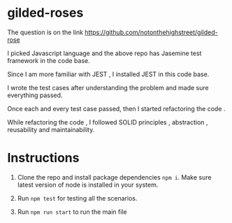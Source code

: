 # gilded-roses

The question is on the link https://github.com/notonthehighstreet/gilded-rose

I picked Javascript language and the above repo has Jasemine test framework in the code base.

Since I am more familiar with JEST , I installed JEST in this code base.

I wrote the test cases after understanding the problem and made sure everything passed.

Once each and every test case passed, then I started refactoring the code .

While refactoring the code , I followed SOLID principles , abstraction , reusability and maintainability. 

# Instructions

1. Clone the repo and install package dependencies `npm i`. Make sure latest version of node is installed in your system.

2. Run `npm test` for testing all the scenarios.

3. Run `npm run start` to run the main file 

